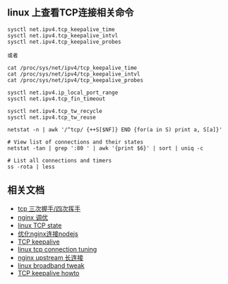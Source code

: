 






## linux 上查看TCP连接相关命令


```
sysctl net.ipv4.tcp_keepalive_time
sysctl net.ipv4.tcp_keepalive_intvl
sysctl net.ipv4.tcp_keepalive_probes

或者

cat /proc/sys/net/ipv4/tcp_keepalive_time
cat /proc/sys/net/ipv4/tcp_keepalive_intvl
cat /proc/sys/net/ipv4/tcp_keepalive_probes
```


```
sysctl net.ipv4.ip_local_port_range
sysctl net.ipv4.tcp_fin_timeout

sysctl net.ipv4.tcp_tw_recycle
sysctl net.ipv4.tcp_tw_reuse 

```


```
netstat -n | awk '/^tcp/ {++S[$NF]} END {for(a in S) print a, S[a]}'

```

```
# View list of connections and their states
netstat -tan | grep ':80 ' | awk '{print $6}' | sort | uniq -c

# List all connections and timers
ss -rota | less
```







## 相关文档

* [tcp 三次握手/四次挥手](http://www.jellythink.com/archives/705)
* [nginx 调优](https://www.nginx.com/blog/tuning-nginx/)
* [linux TCP state](https://gist.github.com/TheDeveloper/4547269)
* [优化nginx连接nodejs](https://engineering.gosquared.com/optimising-nginx-node-js-and-networking-for-heavy-workloads)
* [TCP keepalive](http://www.firefoxbug.com/index.php/archives/2805/)
* [linux tcp connection tuning](http://stackoverflow.com/questions/410616/increasing-the-maximum-number-of-tcp-ip-connections-in-linux)
* [nginx upstream 长连接](http://stackoverflow.com/questions/10395807/nginx-close-upstream-connection-after-request)
* [linux broadband tweak](http://www.speedguide.net/articles/linux-tweaking-121)
* [TCP keepalive howto](http://tldp.org/HOWTO/TCP-Keepalive-HOWTO/usingkeepalive.html)




